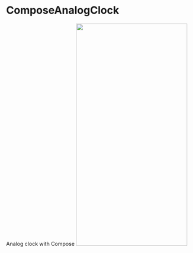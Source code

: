 # ComposeAnalogClock
Analog clock with Compose
<img src="https://user-images.githubusercontent.com/10692245/209191194-d0e4e189-3252-4180-83a1-f74a051357c8.gif" width="300" height="600"/>
